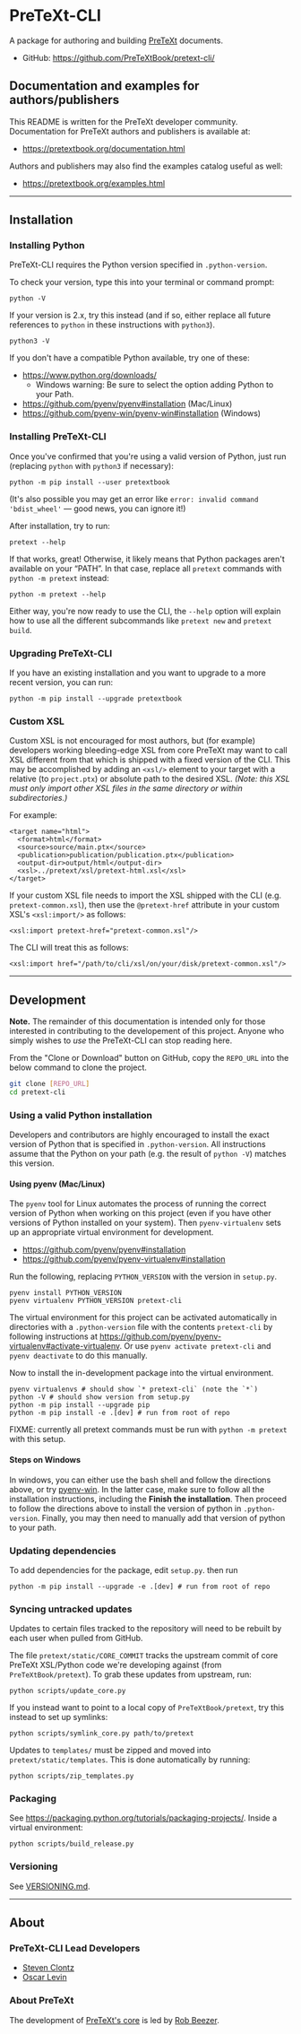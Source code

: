 # PreTeXt-CLI

A package for authoring and building [PreTeXt](https://pretextbook.org) documents.

- GitHub: <https://github.com/PreTeXtBook/pretext-cli/>

## Documentation and examples for authors/publishers

This README is written for the PreTeXt developer community.
Documentation for PreTeXt authors and publishers is available at:

- https://pretextbook.org/documentation.html

Authors and publishers may also find the examples catalog useful as well:

- https://pretextbook.org/examples.html

---

## Installation

### Installing Python

PreTeXt-CLI requires the Python version specified in `.python-version`.

To check your version, type this into your terminal or command prompt:

```
python -V
```

If your version is 2.x, try this instead
(and if so, either replace all future references to `python`
in these instructions with `python3`).

```
python3 -V
```

If you don't have a compatible Python available, try one of these:

- https://www.python.org/downloads/
  - Windows warning: Be sure to select the option adding Python to your Path.
- https://github.com/pyenv/pyenv#installation (Mac/Linux)
- https://github.com/pyenv-win/pyenv-win#installation (Windows)

### Installing PreTeXt-CLI

Once you've confirmed that you're using a valid version of Python, just
run (replacing `python` with `python3` if necessary):

```
python -m pip install --user pretextbook
```

(It's also possible you may get an error like 
`error: invalid command 'bdist_wheel'`
— good news, you can ignore it!)

After installation, try to run:

```
pretext --help
```

If that works, great! Otherwise, it likely means that Python packages
aren't available on your “PATH”. In that case, replace all `pretext`
commands with `python -m pretext` instead:

```
python -m pretext --help
```

Either way, you're now ready to use the CLI, the `--help` option will explain how to use all the different
subcommands like `pretext new` and `pretext build`.

### Upgrading PreTeXt-CLI
If you have an existing installation and you want to upgrade to a more recent version, you can run:

```
python -m pip install --upgrade pretextbook
```

### Custom XSL

Custom XSL is not encouraged for most authors, but (for example) developers working
bleeding-edge XSL from core PreTeXt may want to call XSL different from that
which is shipped with a fixed version of the CLI. This may be accomplished by
adding an `<xsl/>` element to your target with a relative (to `project.ptx`) or
absolute path to the desired XSL. *(Note: this XSL must only import
other XSL files in the same directory or within subdirectories.)*

For example:

```
<target name="html">
  <format>html</format>
  <source>source/main.ptx</source>
  <publication>publication/publication.ptx</publication>
  <output-dir>output/html</output-dir>
  <xsl>../pretext/xsl/pretext-html.xsl</xsl>
</target>
```

If your custom XSL file needs to import the XSL
shipped with the CLI (e.g. `pretext-common.xsl`), then use the `@pretext-href`
attribute in your custom XSL's `<xsl:import/>` as follows:

```
<xsl:import pretext-href="pretext-common.xsl"/>
```

The CLI will treat this as follows:

```
<xsl:import href="/path/to/cli/xsl/on/your/disk/pretext-common.xsl"/>
```


---

## Development
**Note.** The remainder of this documentation is intended only for those interested
in contributing to the developement of this project.  Anyone who simply wishes to
*use* the PreTeXt-CLI can stop reading here. 

From the "Clone or Download" button on GitHub, copy the `REPO_URL` into the below
command to clone the project.

```bash
git clone [REPO_URL]
cd pretext-cli
```

### Using a valid Python installation

Developers and contributors are highly encouraged to install the exact
version of Python that is specified in `.python-version`. All instructions
assume that the Python on your path (e.g. the result of `python -V`)
matches this version.

#### Using pyenv (Mac/Linux)

The `pyenv` tool for Linux automates the process of running the correct
version of Python when working on this project (even if you have
other versions of Python installed on your system). Then
`pyenv-virtualenv` sets up an appropriate virtual environment for
development.

- https://github.com/pyenv/pyenv#installation
- https://github.com/pyenv/pyenv-virtualenv#installation

Run the following, replacing `PYTHON_VERSION` with the version in
`setup.py`.

```
pyenv install PYTHON_VERSION
pyenv virtualenv PYTHON_VERSION pretext-cli
```

The virtual environment for this project can be activated automatically in
directories with a `.python-version` file with the contents `pretext-cli` by following
instructions at https://github.com/pyenv/pyenv-virtualenv#activate-virtualenv.
Or use `pyenv activate pretext-cli` and `pyenv deactivate` to do this manually.

Now to install the in-development package into the virtual environment.

```
pyenv virtualenvs # should show `* pretext-cli` (note the `*`)
python -V # should show version from setup.py
python -m pip install --upgrade pip
python -m pip install -e .[dev] # run from root of repo
```

FIXME: currently all pretext commands must be run with `python -m pretext`
with this setup.

#### Steps on Windows

In windows, you can either use the bash shell and follow the directions above,
or try [pyenv-win](https://github.com/pyenv-win/pyenv-win#installation).  In
the latter case, make sure to follow all the installation instructions, including
the **Finish the installation**.  Then proceed to follow the directions above to
install the version of python in `.python-version`.  Finally, you may then need
to manually add that version of python to your path.

### Updating dependencies

To add dependencies for the package, edit `setup.py`. then run

```
python -m pip install --upgrade -e .[dev] # run from root of repo
```

### Syncing untracked updates

Updates to certain files tracked to the repository will
need to be rebuilt by each user when pulled from GitHub.

The file `pretext/static/CORE_COMMIT` tracks the upstream
commit of core PreTeXt XSL/Python code we're developing against
(from `PreTeXtBook/pretext`).
To grab these updates from upstream, run:

```
python scripts/update_core.py
```

If you instead want to point to a local copy of `PreTeXtBook/pretext`,
try this instead to set up symlinks:

```
python scripts/symlink_core.py path/to/pretext
```

Updates to `templates/` must be zipped and moved into
`pretext/static/templates`. This is done automatically by
running:

```
python scripts/zip_templates.py
```

### Packaging

See <https://packaging.python.org/tutorials/packaging-projects/>.
Inside a virtual environment:

```
python scripts/build_release.py
```

### Versioning

See [VERSIONING.md](VERSIONING.md).

---

## About

### PreTeXt-CLI Lead Developers
- [Steven Clontz](https://clontz.org/)
- [Oscar Levin](https://math.oscarlevin.com/)

### About PreTeXt
The development of [PreTeXt's core](https://github.com/PreTeXtBook/pretext)
is led by [Rob Beezer](http://buzzard.ups.edu/).
